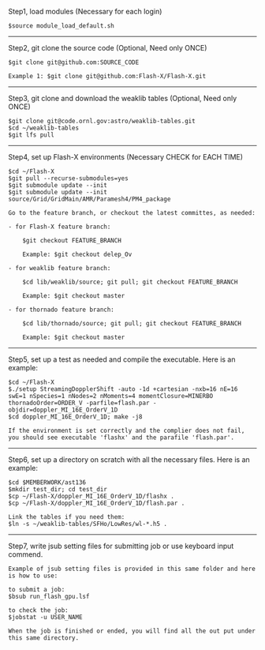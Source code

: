 Step1,	load modules (Necessary for each login)

	$source module_load_default.sh


-------------------------------------------------
Step2, 	git clone the source code (Optional, Need only ONCE)

	$git clone git@github.com:SOURCE_CODE

	Example 1: $git clone git@github.com:Flash-X/Flash-X.git 


-------------------------------------------------
Step3,	git clone and download the weaklib tables (Optional, Need only ONCE)

	$git clone git@code.ornl.gov:astro/weaklib-tables.git
	$cd ~/weaklib-tables
	$git lfs pull


-------------------------------------------------
Step4,	set up Flash-X environments (Necessary CHECK for EACH TIME)

	$cd ~/Flash-X
	$git pull --recurse-submodules=yes
	$git submodule update --init
	$git submodule update --init source/Grid/GridMain/AMR/Paramesh4/PM4_package

	Go to the feature branch, or checkout the latest committes, as needed:

	- for Flash-X feature branch:

		$git checkout FEATURE_BRANCH

		Example: $git checkout delep_Ov
		
	- for weaklib feature branch:

		$cd lib/weaklib/source; git pull; git checkout FEATURE_BRANCH

		Example: $git checkout master

	- for thornado feature branch:

		$cd lib/thornado/source; git pull; git checkout FEATURE_BRANCH

		Example: $git checkout master


-------------------------------------------------
Step5,	set up a test as needed and compile the executable. Here is an example:

	$cd ~/Flash-X
	$./setup StreamingDopplerShift -auto -1d +cartesian -nxb=16 nE=16 swE=1 nSpecies=1 nNodes=2 nMoments=4 momentClosure=MINERBO thornadoOrder=ORDER_V -parfile=flash.par -objdir=doppler_MI_16E_OrderV_1D
	$cd doppler_MI_16E_OrderV_1D; make -j8

	If the environment is set correctly and the complier does not fail, you should see executable 'flashx' and the parafile 'flash.par'.


-------------------------------------------------
Step6, 	set up a directory on scratch with all the necessary files. Here is an example:

	$cd $MEMBERWORK/ast136
	$mkdir test_dir; cd test_dir
	$cp ~/Flash-X/doppler_MI_16E_OrderV_1D/flashx .
	$cp ~/Flash-X/doppler_MI_16E_OrderV_1D/flash.par .

	Link the tables if you need them:
	$ln -s ~/weaklib-tables/SFHo/LowRes/wl-*.h5 .


-------------------------------------------------
Step7,	write jsub setting files for submitting job or use keyboard input commend.

	Example of jsub setting files is provided in this same folder and here is how to use:

	to submit a job:
	$bsub run_flash_gpu.lsf

	to check the job:
	$jobstat -u USER_NAME

	When the job is finished or ended, you will find all the out put under this same directory.
